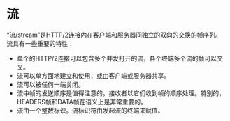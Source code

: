 # 流

“流/stream”是HTTP/2连接内在客户端和服务器间独立的双向的交换的帧序列。流具有一些重要的特性：

- 单个的HTTP/2连接可以包含多个并发打开的流，各个终端多个流的帧可以交叉。
- 流可以单方面地建立和使用，或由客户端或服务器共享。
- 流可以被任何一端关闭。
- 流中帧的发送顺序是值得注意的。接收者以它们收到帧的顺序处理。特别的，HEADERS帧和DATA帧在语义上是非常重要的。
- 流由一个整数标识。流标识符由发起流的终端来赋值。













